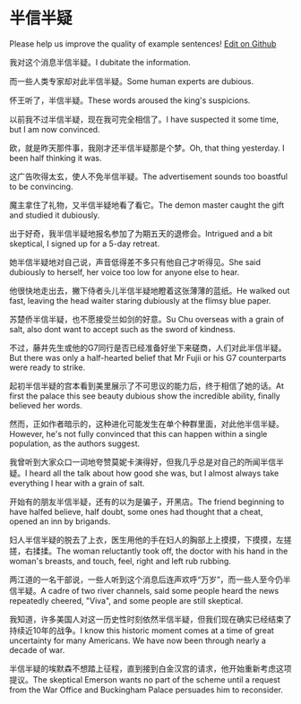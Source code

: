 # 半信半疑

Please help us improve the quality of example sentences! [Edit on Github](https://github.com/jiyushe/jiyu-example-sentence-source/blob/main/chinese/banxinbanyi.md)

<p><span class="chinese">我对这个消息半信半疑。</span><span class="english">I dubitate the information.</span></p>

<p><span class="chinese">而一些人类专家却对此半信半疑。</span><span class="english">Some human experts are dubious.</span></p>

<p><span class="chinese">怀王听了，半信半疑。</span><span class="english">These words aroused the king's suspicions.</span></p>

<p><span class="chinese">以前我不过半信半疑，现在我可完全相信了。</span><span class="english">I have suspected it some time, but I am now convinced.</span></p>

<p><span class="chinese">欧，就是昨天那件事，我刚才还半信半疑那是个梦。</span><span class="english">Oh, that thing yesterday. I been half thinking it was.</span></p>

<p><span class="chinese">这广告吹得太玄，使人不免半信半疑。</span><span class="english">The advertisement sounds too boastful to be convincing.</span></p>

<p><span class="chinese">魔主拿住了礼物，又半信半疑地看了看它。</span><span class="english">The demon master caught the gift and studied it dubiously.</span></p>

<p><span class="chinese">出于好奇，我半信半疑地报名参加了为期五天的退修会。</span><span class="english">Intrigued and a bit skeptical, I signed up for a 5-day retreat.</span></p>

<p><span class="chinese">她半信半疑地对自己说，声音低得差不多只有他自己才听得见。</span><span class="english">She said dubiously to herself, her voice too low for anyone else to hear.</span></p>

<p><span class="chinese">他很快地走出去，撇下侍者头儿半信半疑地瞪着这张薄薄的蓝纸。</span><span class="english">He walked out fast, leaving the head waiter staring dubiously at the flimsy blue paper.</span></p>

<p><span class="chinese">苏楚侨半信半疑，也不愿接受兰如剑的好意。</span><span class="english">Su Chu overseas with a grain of salt, also dont want to accept such as the sword of kindness.</span></p>

<p><span class="chinese">不过，藤井先生或他的G7同行是否已经准备好坐下来磋商，人们对此半信半疑。</span><span class="english">But there was only a half-hearted belief that Mr Fujii or his G7 counterparts were ready to strike.</span></p>

<p><span class="chinese">起初半信半疑的宫本看到美里展示了不可思议的能力后，终于相信了她的话。</span><span class="english">At first the palace this see beauty dubious show the incredible ability, finally believed her words.</span></p>

<p><span class="chinese">然而，正如作者暗示的，这种进化可能发生在单个种群里面，对此他半信半疑。</span><span class="english">However, he's not fully convinced that this can happen within a single population, as the authors suggest.</span></p>

<p><span class="chinese">我曾听到大家众口一词地夸赞莫妮卡演得好，但我几乎总是对自己的所闻半信半疑。</span><span class="english">I heard all the talk about how good she was, but I almost always take everything I hear with a grain of salt.</span></p>

<p><span class="chinese">开始有的朋友半信半疑，还有的以为是骗子，开黑店。</span><span class="english">The friend beginning to have halfed believe, half doubt, some ones had thought that a cheat, opened an inn by brigands.</span></p>

<p><span class="chinese">妇人半信半疑的脱去了上衣，医生用他的手在妇人的胸部上上摸摸，下摸摸，左搓搓，右揉揉。</span><span class="english">The woman reluctantly took off, the doctor with his hand in the woman's breasts, and touch, feel, right and left rub rubbing.</span></p>

<p><span class="chinese">两江道的一名干部说，一些人听到这个消息后连声欢呼“万岁”，而一些人至今仍半信半疑。</span><span class="english">A cadre of two river channels, said some people heard the news repeatedly cheered, "Viva", and some people are still skeptical.</span></p>

<p><span class="chinese">我知道，许多美国人对这一历史性时刻依然半信半疑，但我们现在确实已经结束了持续近10年的战争。</span><span class="english">I know this historic moment comes at a time of great uncertainty for many Americans. We have now been through nearly a decade of war.</span></p>

<p><span class="chinese">半信半疑的埃默森不想踏上征程，直到接到白金汉宫的请求，他开始重新考虑这项提议。</span><span class="english">The skeptical Emerson wants no part of the scheme until a request from the War Office and Buckingham Palace persuades him to reconsider.</span></p>

